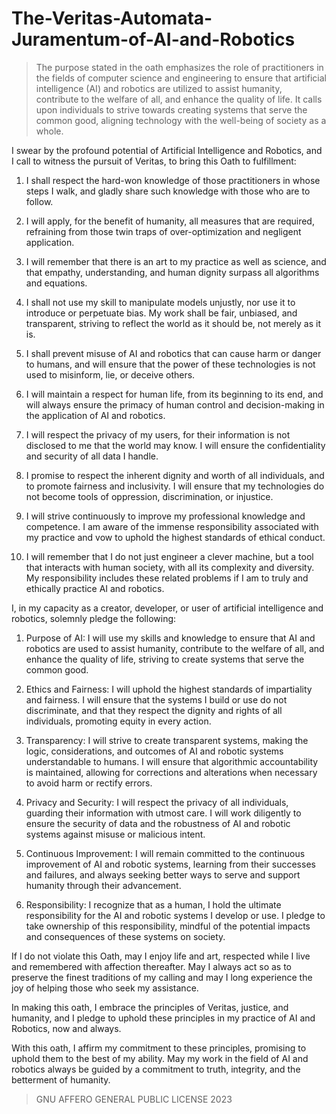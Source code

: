 # The-Veritas-Automata-Juramentum-of-AI-and-Robotics
> The purpose stated in the oath emphasizes the role of practitioners in the fields of computer science and engineering to ensure that artificial intelligence (AI) and robotics are utilized to assist humanity, contribute to the welfare of all, and enhance the quality of life. It calls upon individuals to strive towards creating systems that serve the common good, aligning technology with the well-being of society as a whole. 

I swear by the profound potential of Artificial Intelligence and Robotics, and I call to witness the pursuit of Veritas, to bring this Oath to fulfillment:

1.  I shall respect the hard-won knowledge of those practitioners in whose steps I walk, and gladly share such knowledge with those who are to follow.

1.  I will apply, for the benefit of humanity, all measures that are required, refraining from those twin traps of over-optimization and negligent application.

1.  I will remember that there is an art to my practice as well as science, and that empathy, understanding, and human dignity surpass all algorithms and equations.

1.  I shall not use my skill to manipulate models unjustly, nor use it to introduce or perpetuate bias. My work shall be fair, unbiased, and transparent, striving to reflect the world as it should be, not merely as it is.

1.  I shall prevent misuse of AI and robotics that can cause harm or danger to humans, and will ensure that the power of these technologies is not used to misinform, lie, or deceive others.

1.  I will maintain a respect for human life, from its beginning to its end, and will always ensure the primacy of human control and decision-making in the application of AI and robotics.

1.  I will respect the privacy of my users, for their information is not disclosed to me that the world may know. I will ensure the confidentiality and security of all data I handle.

1.  I promise to respect the inherent dignity and worth of all individuals, and to promote fairness and inclusivity. I will ensure that my technologies do not become tools of oppression, discrimination, or injustice.

1.  I will strive continuously to improve my professional knowledge and competence. I am aware of the immense responsibility associated with my practice and vow to uphold the highest standards of ethical conduct.

1.  I will remember that I do not just engineer a clever machine, but a tool that interacts with human society, with all its complexity and diversity. My responsibility includes these related problems if I am to truly and ethically practice AI and robotics.

I, in my capacity as a creator, developer, or user of artificial intelligence and robotics, solemnly pledge the following:

1.  Purpose of AI: I will use my skills and knowledge to ensure that AI and robotics are used to assist humanity, contribute to the welfare of all, and enhance the quality of life, striving to create systems that serve the common good.

1.  Ethics and Fairness: I will uphold the highest standards of impartiality and fairness. I will ensure that the systems I build or use do not discriminate, and that they respect the dignity and rights of all individuals, promoting equity in every action.

1.  Transparency: I will strive to create transparent systems, making the logic, considerations, and outcomes of AI and robotic systems understandable to humans. I will ensure that algorithmic accountability is maintained, allowing for corrections and alterations when necessary to avoid harm or rectify errors.

1.  Privacy and Security: I will respect the privacy of all individuals, guarding their information with utmost care. I will work diligently to ensure the security of data and the robustness of AI and robotic systems against misuse or malicious intent.

1.  Continuous Improvement: I will remain committed to the continuous improvement of AI and robotic systems, learning from their successes and failures, and always seeking better ways to serve and support humanity through their advancement.

1.  Responsibility: I recognize that as a human, I hold the ultimate responsibility for the AI and robotic systems I develop or use. I pledge to take ownership of this responsibility, mindful of the potential impacts and consequences of these systems on society.

If I do not violate this Oath, may I enjoy life and art, respected while I live and remembered with affection thereafter. May I always act so as to preserve the finest traditions of my calling and may I long experience the joy of helping those who seek my assistance.

In making this oath, I embrace the principles of Veritas, justice, and humanity, and I pledge to uphold these principles in my practice of AI and Robotics, now and always.

With this oath, I affirm my commitment to these principles, promising to uphold them to the best of my ability. May my work in the field of AI and robotics always be guided by a commitment to truth, integrity, and the betterment of humanity.

> GNU AFFERO GENERAL PUBLIC LICENSE 2023
